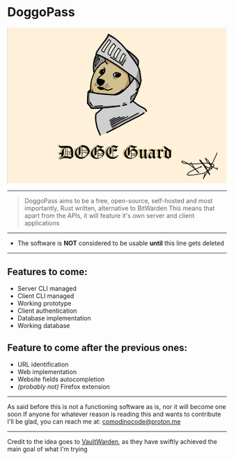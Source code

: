 # DoggoPass

![](resources/DogeGuard.png)

---

> DoggoPass aims to be a free, open-source, self-hosted and most importantly, Rust written, alternative to BitWarden
> This means that apart from the APIs, it will feature it's own server and client applications

---


- The software is **NOT** considered to be usable **until** this line gets deleted


---

## Features to come:
- Server CLI managed
- Client CLI managed
- Working prototype
- Client authentication
- Database implementation
- Working database 

## Feature to come after the previous ones:
- URL identification
- Web implementation
- Website fields autocompletion
- *(probably not)* Firefox extension

---

As said before this is not a functioning software as is, nor it will become one soon
If anyone for whatever reason is reading this and wants to contribute I'll be glad, you can reach me at: comodinocode@proton.me

---

Credit to the idea goes to [VaultWarden](https://github.com/dani-garcia/vaultwarden), as they have swiftly achieved the main goal of what I'm trying
